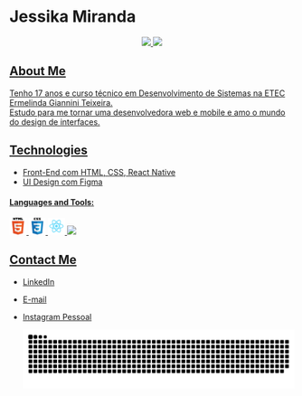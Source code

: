 # Jessika Miranda
<div align="center">
  <a href="https://github.com/jessikamiranda">
  <img height="150em" src="https://github-readme-stats.vercel.app/api?username=jessikamiranda&show_icons=true&bg_color=292929&title_color=C597FF&text_color=F4F4F4&icon_color=FFE55A&include_all_commits=true&count_private=true"/>
  <img height="150em" src="https://github-readme-stats.vercel.app/api/top-langs/?username=jessikamiranda&layout=compact&langs_count=7&bg_color=292929&title_color=C597FF&text_color=F4F4F4&icon_color=FFE55A"/>
</div>

## About Me
Tenho 17 anos e curso técnico em Desenvolvimento de Sistemas na ETEC Ermelinda Giannini Teixeira.<br>
Estudo para me tornar uma desenvolvedora web e mobile e amo o mundo do design de interfaces.

## Technologies
- Front-End com HTML, CSS, React Native
- UI Design com Figma

#### Languages and Tools:
<code><img height="30" src="https://raw.githubusercontent.com/github/explore/80688e429a7d4ef2fca1e82350fe8e3517d3494d/topics/html/html.png"></code> <code><img height="30" src="https://raw.githubusercontent.com/github/explore/80688e429a7d4ef2fca1e82350fe8e3517d3494d/topics/css/css.png"></code> <code><img height="30" src="https://raw.githubusercontent.com/github/explore/80688e429a7d4ef2fca1e82350fe8e3517d3494d/topics/react-native/react-native.png"></code> <code><img height="30" src="https://raw.githubusercontent.com/jmnote/z-icons/master/svg/csharp.svg"></code>

## Contact Me
- [LinkedIn](https://www.linkedin.com/in/jessika-miranda/)
- [E-mail](mailto:jeessika.miranda@gmail.com)
- [Instagram Pessoal](https://www.instagram.com/jessikamiraanda/)
  
  ![Snake animation](https://github.com/jessikamiranda/jessikamiranda/blob/output/github-contribution-grid-snake.svg)
